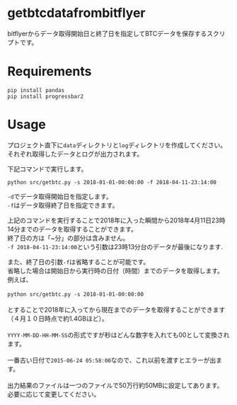 # getbtcdatafrombitflyer
bitflyerからデータ取得開始日と終了日を指定してBTCデータを保存するスクリプトです。 <br>

# Requirements
`pip install pandas` <br>
`pip install progressbar2` <br>

# Usage

プロジェクト直下に`data`ディレクトリと`log`ディレクトリを作成してください。 <br>
それぞれ取得したデータとログが出力されます。 <br>

下記コマンドで実行します。 <br>

`python src/getbtc.py -s 2018-01-01-00:00:00 -f 2018-04-11-23:14:00` <br>

`-d`でデータ取得開始日を指定します。 <br>
`-f`はデータ取得終了日を指定できます。 <br>

上記のコマンドを実行することで2018年に入った瞬間から2018年4月11日23時14分までのデータを取得することができます。 <br>
終了日の方は「~分」の部分は含みません。 <br>
`-f 2018-04-11-23:14:00`という引数は23時13分台のデータが最後になります. <br>

また、終了日の引数`-f`は省略することが可能です。 <br>
省略した場合は開始日から実行時の日付（時間）までのデータを取得します。 <br>
例えば、<br>
 <br>
`python src/getbtc.py -s 2018-01-01-00:00:00` <br>
<br>
とすることで2018年に入ってから現在までのデータを取得することができます（４月１０日時点で約1.4GBほど）。 <br>
 <br>
`YYYY-MM-DD-HH-MM-SS`の形式ですが秒はどんな数字を入れても00として変換されます。 <br>
 <br>
一番古い日付で`2015-06-24 05:58:00`なので、これ以前を渡すとエラーが出ます。 <br>
 <br>
出力結果のファイルは一つのファイルで50万行約50MBに設定してあります。 <br>
必要に応じて変更してください。 <br>
